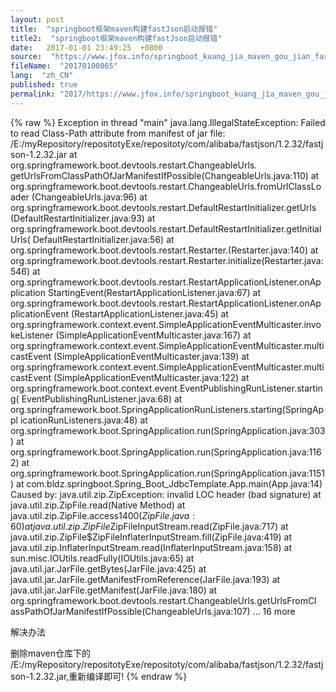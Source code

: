 ```yaml
---
layout: post
title:  "springboot框架maven构建fastJson启动报错"
title2:  "springboot框架maven构建fastJson启动报错"
date:   2017-01-01 23:49:25  +0800
source:  "https://www.jfox.info/springboot_kuang_jia_maven_gou_jian_fastjson_qi_dong_bao_cuo.html"
fileName:  "20170100865"
lang:  "zh_CN"
published: true
permalink: "2017/https://www.jfox.info/springboot_kuang_jia_maven_gou_jian_fastjson_qi_dong_bao_cuo.html"
---
```

{% raw %}
Exception in thread "main" java.lang.IllegalStateException: Failed to read Class-Path 
    attribute from manifest of jar file:
    /E:/myRepository/repositotyExe/repositoty/com/alibaba/fastjson/1.2.32/fastjson-1.2.32.jar
    at org.springframework.boot.devtools.restart.ChangeableUrls.
    getUrlsFromClassPathOfJarManifestIfPossible(ChangeableUrls.java:110)
    at org.springframework.boot.devtools.restart.ChangeableUrls.fromUrlClassLoader
    (ChangeableUrls.java:96)
    at org.springframework.boot.devtools.restart.DefaultRestartInitializer.getUrls
    (DefaultRestartInitializer.java:93)
    at org.springframework.boot.devtools.restart.DefaultRestartInitializer.getInitialUrls(
    DefaultRestartInitializer.java:56)
    at org.springframework.boot.devtools.restart.Restarter.<init>(Restarter.java:140)
    at org.springframework.boot.devtools.restart.Restarter.initialize(Restarter.java:546)
    at org.springframework.boot.devtools.restart.RestartApplicationListener.onApplication
    StartingEvent(RestartApplicationListener.java:67)
    at org.springframework.boot.devtools.restart.RestartApplicationListener.onApplicationEvent
    (RestartApplicationListener.java:45)
    at org.springframework.context.event.SimpleApplicationEventMulticaster.invokeListener
    (SimpleApplicationEventMulticaster.java:167)
    at org.springframework.context.event.SimpleApplicationEventMulticaster.multicastEvent
    (SimpleApplicationEventMulticaster.java:139)
    at org.springframework.context.event.SimpleApplicationEventMulticaster.multicastEvent
    (SimpleApplicationEventMulticaster.java:122)
    at org.springframework.boot.context.event.EventPublishingRunListener.starting(
    EventPublishingRunListener.java:68)
    at org.springframework.boot.SpringApplicationRunListeners.starting(SpringAppl
    icationRunListeners.java:48)
    at org.springframework.boot.SpringApplication.run(SpringApplication.java:303)
    at org.springframework.boot.SpringApplication.run(SpringApplication.java:1162)
    at org.springframework.boot.SpringApplication.run(SpringApplication.java:1151)
    at com.bldz.springboot.Spring_Boot_JdbcTemplate.App.main(App.java:14)
    Caused by: java.util.zip.ZipException: invalid LOC header (bad signature)
    	at java.util.zip.ZipFile.read(Native Method)
    	at java.util.zip.ZipFile.access$1400(ZipFile.java:60)
    	at java.util.zip.ZipFile$ZipFileInputStream.read(ZipFile.java:717)
    	at java.util.zip.ZipFile$ZipFileInflaterInputStream.fill(ZipFile.java:419)
    	at java.util.zip.InflaterInputStream.read(InflaterInputStream.java:158)
    	at sun.misc.IOUtils.readFully(IOUtils.java:65)
    	at java.util.jar.JarFile.getBytes(JarFile.java:425)
    	at java.util.jar.JarFile.getManifestFromReference(JarFile.java:193)
    	at java.util.jar.JarFile.getManifest(JarFile.java:180)
    	at org.springframework.boot.devtools.restart.ChangeableUrls.getUrlsFromCl
    assPathOfJarManifestIfPossible(ChangeableUrls.java:107)
    	... 16 more

 解决办法 

 删除maven仓库下的 /E:/myRepository/repositotyExe/repositoty/com/alibaba/fastjson/1.2.32/fastjson-1.2.32.jar,重新编译即可!
{% endraw %}